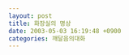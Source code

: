 ```yaml
---
layout: post
title: 화장실의 명상
date: 2003-05-03 16:19:48 +0900
categories: 깨달음의대화
---
```

<img src="./assets/attach/images/198/105/001/1051946388.JPG" border="0" alt="" />
